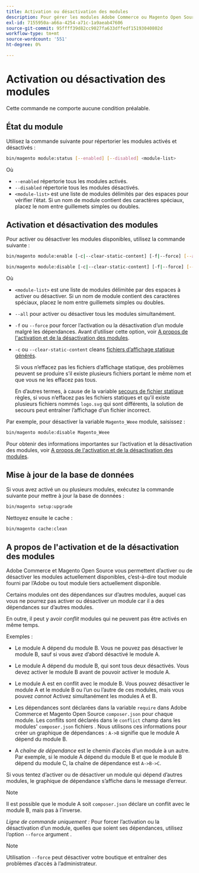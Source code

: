 ```yaml
---
title: Activation ou désactivation des modules
description: Pour gérer les modules Adobe Commerce ou Magento Open Source, procédez comme suit.
exl-id: 7155950a-a66a-4254-a71c-1a9aeab47606
source-git-commit: 95ffff39d82cc9027fa633dffedf15193040802d
workflow-type: tm+mt
source-wordcount: '551'
ht-degree: 0%

---
```


# Activation ou désactivation des modules

Cette commande ne comporte aucune condition préalable.

## État du module

Utilisez la commande suivante pour répertorier les modules activés et désactivés :

```bash
bin/magento module:status [--enabled] [--disabled] <module-list>
```

Où

* `--enabled` répertorie tous les modules activés.
* `--disabled` répertorie tous les modules désactivés.
* `<module-list>` est une liste de modules délimités par des espaces pour vérifier l’état. Si un nom de module contient des caractères spéciaux, placez le nom entre guillemets simples ou doubles.

## Activation et désactivation des modules

Pour activer ou désactiver les modules disponibles, utilisez la commande suivante :

```bash
bin/magento module:enable [-c|--clear-static-content] [-f|--force] [--all] <module-list>
```

```bash
bin/magento module:disable [-c|--clear-static-content] [-f|--force] [--all] <module-list>
```

Où

* `<module-list>` est une liste de modules délimitée par des espaces à activer ou désactiver. Si un nom de module contient des caractères spéciaux, placez le nom entre guillemets simples ou doubles.
* `--all` pour activer ou désactiver tous les modules simultanément.
* `-f` ou `--force` pour forcer l’activation ou la désactivation d’un module malgré les dépendances. Avant d’utiliser cette option, voir [A propos de l&#39;activation et de la désactivation des modules](#about-enabling-and-disabling-modules).
* `-c` ou `--clear-static-content` cleans [fichiers d’affichage statique générés](../../configuration/cli/static-view-file-deployment.md).

  Si vous n’effacez pas les fichiers d’affichage statique, des problèmes peuvent se produire s’il existe plusieurs fichiers portant le même nom et que vous ne les effacez pas tous.

  En d’autres termes, à cause de la variable [secours de fichier statique](../../configuration/cli/static-view-file-deployment.md) règles, si vous n’effacez pas les fichiers statiques et qu’il existe plusieurs fichiers nommés `logo.svg` qui sont différents, la solution de secours peut entraîner l’affichage d’un fichier incorrect.

Par exemple, pour désactiver la variable `Magento_Weee` module, saisissez :

```bash
bin/magento module:disable Magento_Weee
```

Pour obtenir des informations importantes sur l’activation et la désactivation des modules, voir [A propos de l&#39;activation et de la désactivation des modules](#about-enabling-and-disabling-modules).

## Mise à jour de la base de données

Si vous avez activé un ou plusieurs modules, exécutez la commande suivante pour mettre à jour la base de données :

```bash
bin/magento setup:upgrade
```

Nettoyez ensuite le cache :

```bash
bin/magento cache:clean
```

## A propos de l&#39;activation et de la désactivation des modules

Adobe Commerce et Magento Open Source vous permettent d’activer ou de désactiver les modules actuellement disponibles, c’est-à-dire tout module fourni par l’Adobe ou tout module tiers actuellement disponible.

Certains modules ont des dépendances sur d’autres modules, auquel cas vous ne pourrez pas activer ou désactiver un module car il a des dépendances sur d’autres modules.

En outre, il peut y avoir *conflit* modules qui ne peuvent pas être activés en même temps.

Exemples :

* Le module A dépend du module B. Vous ne pouvez pas désactiver le module B, sauf si vous avez d’abord désactivé le module A.

* Le module A dépend du module B, qui sont tous deux désactivés. Vous devez activer le module B avant de pouvoir activer le module A.

* Le module A est en conflit avec le module B. Vous pouvez désactiver le module A et le module B ou l’un ou l’autre de ces modules, mais vous pouvez *cannot* Activez simultanément les modules A et B.

* Les dépendances sont déclarées dans la variable `require` dans Adobe Commerce et Magento Open Source `composer.json` pour chaque module. Les conflits sont déclarés dans le `conflict` champ dans les modules&#39; `composer.json` fichiers . Nous utilisons ces informations pour créer un graphique de dépendances : `A->B` signifie que le module A dépend du module B.

* A *chaîne de dépendance* est le chemin d’accès d’un module à un autre. Par exemple, si le module A dépend du module B et que le module B dépend du module C, la chaîne de dépendance est `A->B->C`.

Si vous tentez d’activer ou de désactiver un module qui dépend d’autres modules, le graphique de dépendance s’affiche dans le message d’erreur.

>[!NOTE]
>
>Il est possible que le module A soit `composer.json` déclare un conflit avec le module B, mais pas à l’inverse.

*Ligne de commande uniquement :* Pour forcer l’activation ou la désactivation d’un module, quelles que soient ses dépendances, utilisez l’option `--force` argument .

>[!NOTE]
>
>Utilisation `--force` peut désactiver votre boutique et entraîner des problèmes d’accès à l’administrateur.
